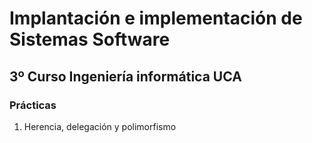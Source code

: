 # Implantación e implementación de Sistemas Software
## 3º Curso Ingeniería informática UCA
### Prácticas
  1. Herencia, delegación y polimorfismo
